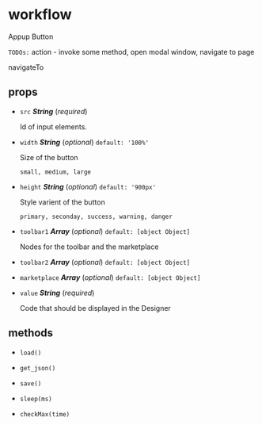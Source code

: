 # workflow 

Appup Button

`TODOs:`
action - invoke some method, open modal window, navigate to page

navigateTo 

## props 

- `src` ***String*** (*required*) 

  Id of input elements. 

- `width` ***String*** (*optional*) `default: '100%'` 

  Size of the button
  
  `small, medium, large` 

- `height` ***String*** (*optional*) `default: '900px'` 

  Style varient of the button
  
  `primary, seconday, success, warning, danger` 

- `toolbar1` ***Array*** (*optional*) `default: [object Object]` 

  Nodes for the toolbar and the marketplace 

- `toolbar2` ***Array*** (*optional*) `default: [object Object]` 

- `marketplace` ***Array*** (*optional*) `default: [object Object]` 

- `value` ***String*** (*required*) 

  Code that should be displayed in the Designer 

## methods 

- `load()` 

- `get_json()` 

- `save()` 

- `sleep(ms)` 

- `checkMax(time)` 

